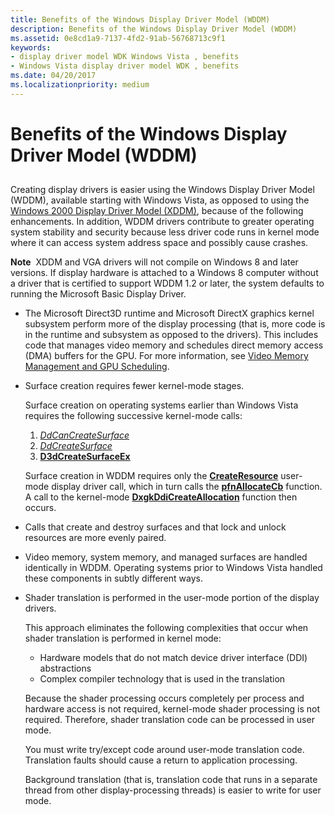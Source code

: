 ```yaml
---
title: Benefits of the Windows Display Driver Model (WDDM)
description: Benefits of the Windows Display Driver Model (WDDM)
ms.assetid: 0e8cd1a9-7137-4fd2-91ab-56768713c9f1
keywords:
- display driver model WDK Windows Vista , benefits
- Windows Vista display driver model WDK , benefits
ms.date: 04/20/2017
ms.localizationpriority: medium
---
```


# Benefits of the Windows Display Driver Model (WDDM)


## <span id="ddk_benefits_of_the_longhorn_display_driver_model_gg"></span><span id="DDK_BENEFITS_OF_THE_LONGHORN_DISPLAY_DRIVER_MODEL_GG"></span>


Creating display drivers is easier using the Windows Display Driver Model (WDDM), available starting with Windows Vista, as opposed to using the [Windows 2000 Display Driver Model (XDDM)](windows-2000-display-driver-model-design-guide.md), because of the following enhancements. In addition, WDDM drivers contribute to greater operating system stability and security because less driver code runs in kernel mode where it can access system address space and possibly cause crashes.

**Note**  XDDM and VGA drivers will not compile on Windows 8 and later versions. If display hardware is attached to a Windows 8 computer without a driver that is certified to support WDDM 1.2 or later, the system defaults to running the Microsoft Basic Display Driver.

 

-   The Microsoft Direct3D runtime and Microsoft DirectX graphics kernel subsystem perform more of the display processing (that is, more code is in the runtime and subsystem as opposed to the drivers). This includes code that manages video memory and schedules direct memory access (DMA) buffers for the GPU. For more information, see [Video Memory Management and GPU Scheduling](video-memory-management-and-gpu-scheduling.md).

-   Surface creation requires fewer kernel-mode stages.

    Surface creation on operating systems earlier than Windows Vista requires the following successive kernel-mode calls:

    1.  [*DdCanCreateSurface*](https://msdn.microsoft.com/library/windows/hardware/ff549213)
    2.  [*DdCreateSurface*](https://msdn.microsoft.com/library/windows/hardware/ff549263)
    3.  [**D3dCreateSurfaceEx**](https://msdn.microsoft.com/library/windows/hardware/ff542840)

    Surface creation in WDDM requires only the [**CreateResource**](https://msdn.microsoft.com/library/windows/hardware/ff540688) user-mode display driver call, which in turn calls the [**pfnAllocateCb**](https://msdn.microsoft.com/library/windows/hardware/ff568893) function. A call to the kernel-mode [**DxgkDdiCreateAllocation**](https://msdn.microsoft.com/library/windows/hardware/ff559606) function then occurs.

-   Calls that create and destroy surfaces and that lock and unlock resources are more evenly paired.

-   Video memory, system memory, and managed surfaces are handled identically in WDDM. Operating systems prior to Windows Vista handled these components in subtly different ways.

-   Shader translation is performed in the user-mode portion of the display drivers.

    This approach eliminates the following complexities that occur when shader translation is performed in kernel mode:

    -   Hardware models that do not match device driver interface (DDI) abstractions
    -   Complex compiler technology that is used in the translation

    Because the shader processing occurs completely per process and hardware access is not required, kernel-mode shader processing is not required. Therefore, shader translation code can be processed in user mode.

    You must write try/except code around user-mode translation code. Translation faults should cause a return to application processing.

    Background translation (that is, translation code that runs in a separate thread from other display-processing threads) is easier to write for user mode.

 

 





